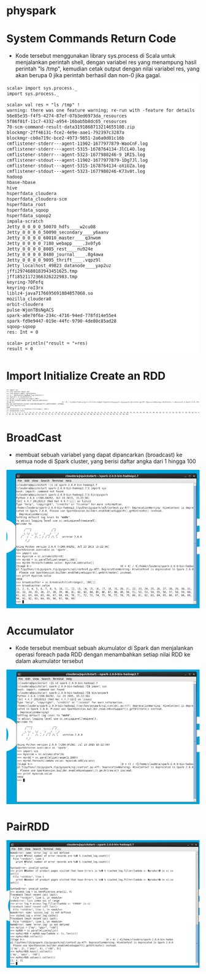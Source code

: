 # physpark

# System Commands Return Code
  - Kode tersebut menggunakan library sys.process di Scala untuk menjalankan perintah shell, dengan variabel res yang menampung hasil perintah "ls /tmp", kemudian cetak output dengan nilai variabel res, yang akan berupa 0 jika perintah berhasil dan non-0 jika gagal.
  
![images]( images/Executing_system.png )

# Import Initialize Create an RDD

![images]( images/import_Initialize_Create_an_RDD.png )

# BroadCast
  - membuat sebuah variabel yang dapat dipancarkan (broadcast) ke semua node di Spark cluster, yang berisi daftar angka dari 1 hingga 100

![images]( images/BroadCast.png )

# Accumulator
  - Kode tersebut membuat sebuah akumulator di Spark dan menjalankan operasi foreach pada RDD dengan menambahkan setiap nilai RDD ke dalam akumulator tersebut
  
![images]( images/Accumulator.png )

# PairRDD

![images]( images/PairRDD.png )
